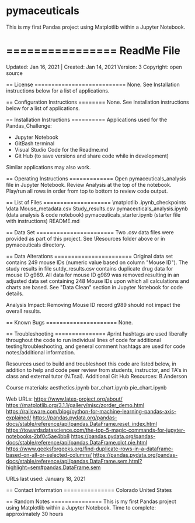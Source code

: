 # pymaceuticals
This is my first Pandas project using Matplotlib within a Jupyter Notebook.

================
ReadMe File
================

Updated: Jan 16, 2021 | Created: Jan 14, 2021
Version: 3
Copyright: open source

== License ===========================
None. See Installation instructions below for a list of applications.


== Configuration Instructions ========
None. See Installation instructions below for a list of applications.


== Installation Instructions ==========
Applications used for the Pandas_Challenge:
- Jupyter Notebook
- GitBash terminal
- Visual Studio Code for the Readme.md
- Git Hub (to save versions and share code while in development)

Similar applications may also work.


== Operating Instructions =============
Open pymaceuticals_analysis file in Jupyter Notebook.
Review Analysis at the top of the notebook.
Play/run all rows in order from top to bottom to review code output.


== List of Files ====================
\matplotlib
    \.ipynb_checkpoints
    \data
        Mouse_metadata.csv
        Study_results.csv
    pymaceuticals_analysis.ipynb (data analysis & code notebook)
    pymaceuticals_starter.ipynb (starter file with instructions)
    README.md


== Data Set =======================
Two .csv data files were provided as part of this project.
See \Resources folder above or in pymaceuticals directory.


== Data Alterations =======================
Original data set contains 249 mouse IDs (numeric value based on column "Mouse ID"). The study results in file sutdy_results.csv contains duplicate drug data for mouse ID g989. All data for mouse ID g989 was removed resulting in an adjusted data set containing 248 Mouse IDs upon which all calculations and charts are based. See "Data Clean" section in Jupyter Notebook for code details. 

Analysis Impact: Removing Mouse ID record g989 should not impact the overall results.


== Known Bugs =====================
None.


== Troubleshooting ===============
#print hashtags are used liberally throughout the code to run individual lines of code for additional testing/troubleshooting, and general comment hashtags are used for code notes/additional information.

Resources used to build and troubleshoot this code are listed below, in addition to help and code peer review from students, instructor, and TA's in class and external tutor (N.Tsai). 
Additional Git Hub Resources: B.Anderson

Course materials:
aesthetics.ipynb
bar_chart.ipynb
pie_chart.ipynb



Web URLs:
https://www.latex-project.org/about/
https://matplotlib.org/3.1.1/gallery/misc/zorder_demo.html
https://railsware.com/blog/python-for-machine-learning-pandas-axis-explained/
https://pandas.pydata.org/pandas-docs/stable/reference/api/pandas.DataFrame.reset_index.html
https://towardsdatascience.com/the-top-5-magic-commands-for-jupyter-notebooks-2bf0c5ae4bb8
https://pandas.pydata.org/pandas-docs/stable/reference/api/pandas.DataFrame.plot.pie.html
https://www.geeksforgeeks.org/find-duplicate-rows-in-a-dataframe-based-on-all-or-selected-columns/
https://pandas.pydata.org/pandas-docs/stable/reference/api/pandas.DataFrame.sem.html?highlight=sem#pandas.DataFrame.sem

URLs last used: January 18, 2021



== Contact Information ===============
Colorado   United States



== Random Notes ===============
This is my first Pandas project using Matplotlib within a Jupyter Notebook.
Time to complete: approximately 30 hours

